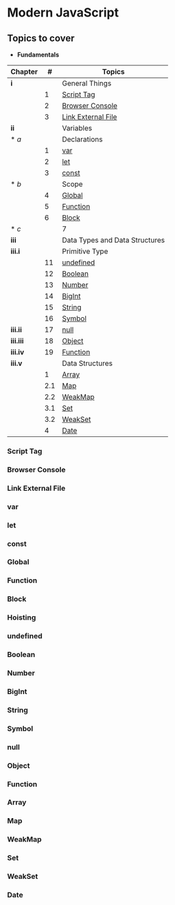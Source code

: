 # Modern JavaScript

## Topics to cover

* **Fundamentals**

| Chapter | # | Topics |
| ------- | - | ------ |
| **i** |  | General Things |
|  | 1 | [Script Tag](#script-tag) |
|  | 2 | [Browser Console](#browser-console) |
|  | 3 | [Link External File](#link-external-file) |
| **ii** |  | Variables |
| * *a* |  | Declarations |
|  | 1 | [var](#var) |
|  | 2 | [let](#let) |
|  | 3 | [const](#const) |
| * *b* |  | Scope |
|  | 4 | [Global](#global) |
|  | 5 | [Function](#function) |
|  | 6 | [Block](#block) |
| * *c* |  | 7 | [Hoisting](#Hoisting) |
| **iii** | | Data Types and Data Structures |
| **iii.i** |  | Primitive Type |
|  | 11 | [undefined](#undefined) |
|  | 12 | [Boolean](#boolean) |
|  | 13 | [Number](#Number) |
|  | 14 | [BigInt](#BigInt) |
|  | 15 | [String](#string) |
|  | 16 | [Symbol](#symbol) |
| **iii.ii** | 17 | [null](#null) |
| **iii.iii** | 18 | [Object](#object) |
| **iii.iv** | 19 | [Function](#function) |
| **iii.v** |  | Data Structures |
|  | 1 | [Array](#array) |
|  | 2.1 | [Map](#map) |
|  | 2.2 | [WeakMap](#weakMap) |
|  | 3.1 | [Set](#set) |
|  | 3.2 | [WeakSet](#weakSet) |
|  | 4 | [Date](#date) |



### Script Tag


### Browser Console


### Link External File


### var


### let


### const


### Global


### Function


### Block


### Hoisting


### undefined


### Boolean


### Number


### BigInt 


### String


### Symbol


### null


### Object


### Function


### Array


### Map


### WeakMap


### Set


### WeakSet


### Date
